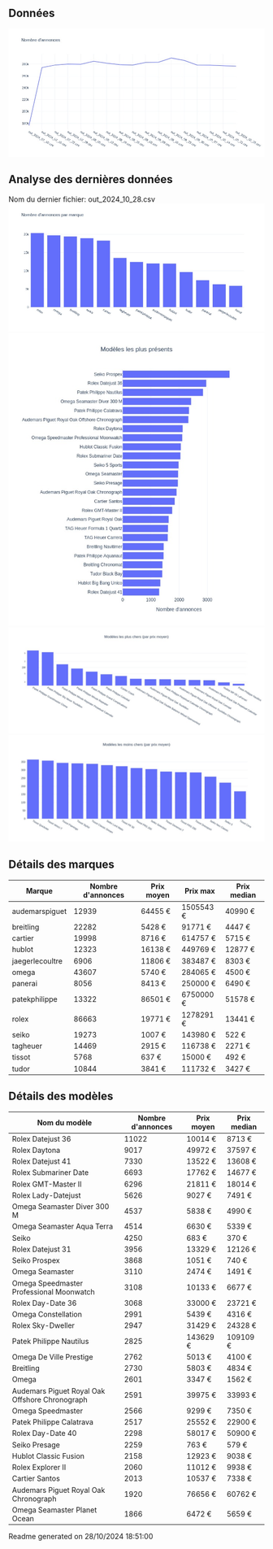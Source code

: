 
## Données
![image](./out/count_per_day.jpeg)

## Analyse des dernières données
Nom du dernier fichier: out_2024_10_28.csv
![image](./out/count_per_brand.jpeg)
![image](./out/count_per_name.jpeg)
![image](./out/avg_price_per_name_desc.jpeg)
![image](./out/avg_price_per_name_asc.jpeg)

## Détails des marques
|Marque|Nombre d'annonces|Prix moyen|Prix max|Prix median|
|------|-----------------|----------|--------|-----------|
|audemarspiguet|12939|64455 €|1505543 €|40990 €| 
|breitling|22282|5428 €|91771 €|4447 €| 
|cartier|19998|8716 €|614757 €|5715 €| 
|hublot|12323|16138 €|449769 €|12877 €| 
|jaegerlecoultre|6906|11806 €|383487 €|8303 €| 
|omega|43607|5740 €|284065 €|4500 €| 
|panerai|8056|8413 €|250000 €|6490 €| 
|patekphilippe|13322|86501 €|6750000 €|51578 €| 
|rolex|86663|19771 €|1278291 €|13441 €| 
|seiko|19273|1007 €|143980 €|522 €| 
|tagheuer|14469|2915 €|116738 €|2271 €| 
|tissot|5768|637 €|15000 €|492 €| 
|tudor|10844|3841 €|111732 €|3427 €| 

## Détails des modèles
Nom du modèle|Nombre d'annonces|Prix moyen|Prix median|
|-------------|-----------------|----------|-----------|
|               Rolex Datejust 36|11022|10014 €|8713 €| 
|               Rolex Daytona|9017|49972 €|37597 €| 
|               Rolex Datejust 41|7330|13522 €|13608 €| 
|               Rolex Submariner Date|6693|17762 €|14677 €| 
|               Rolex GMT-Master II|6296|21811 €|18014 €| 
|               Rolex Lady-Datejust|5626|9027 €|7491 €| 
|               Omega Seamaster Diver 300 M|4537|5838 €|4990 €| 
|               Omega Seamaster Aqua Terra|4514|6630 €|5339 €| 
|               Seiko|4250|683 €|370 €| 
|               Rolex Datejust 31|3956|13329 €|12126 €| 
|               Seiko Prospex|3868|1051 €|740 €| 
|               Omega Seamaster|3110|2474 €|1491 €| 
|               Omega Speedmaster Professional Moonwatch|3108|10133 €|6677 €| 
|               Rolex Day-Date 36|3068|33000 €|23721 €| 
|               Omega Constellation|2991|5439 €|4316 €| 
|               Rolex Sky-Dweller|2947|31429 €|24328 €| 
|               Patek Philippe Nautilus|2825|143629 €|109109 €| 
|               Omega De Ville Prestige|2762|5013 €|4100 €| 
|               Breitling|2730|5803 €|4834 €| 
|               Omega|2601|3347 €|1562 €| 
|               Audemars Piguet Royal Oak Offshore Chronograph|2591|39975 €|33993 €| 
|               Omega Speedmaster|2566|9299 €|7350 €| 
|               Patek Philippe Calatrava|2517|25552 €|22900 €| 
|               Rolex Day-Date 40|2298|58017 €|50900 €| 
|               Seiko Presage|2259|763 €|579 €| 
|               Hublot Classic Fusion|2158|12923 €|9038 €| 
|               Rolex Explorer II|2060|11012 €|9938 €| 
|               Cartier Santos|2013|10537 €|7338 €| 
|               Audemars Piguet Royal Oak Chronograph|1920|76656 €|60762 €| 
|               Omega Seamaster Planet Ocean|1866|6472 €|5659 €| 


 Readme generated on 28/10/2024 18:51:00